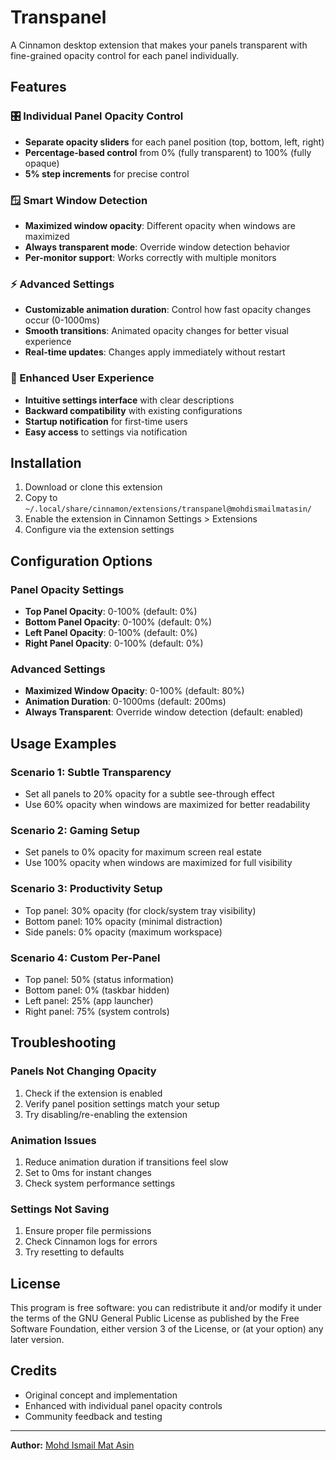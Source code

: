 # Transpanel

A Cinnamon desktop extension that makes your panels transparent with fine-grained opacity control for each panel individually.

## Features

### 🎛️ Individual Panel Opacity Control

- **Separate opacity sliders** for each panel position (top, bottom, left, right)
- **Percentage-based control** from 0% (fully transparent) to 100% (fully opaque)
- **5% step increments** for precise control

### 🪟 Smart Window Detection

- **Maximized window opacity**: Different opacity when windows are maximized
- **Always transparent mode**: Override window detection behavior
- **Per-monitor support**: Works correctly with multiple monitors

### ⚡ Advanced Settings

- **Customizable animation duration**: Control how fast opacity changes occur (0-1000ms)
- **Smooth transitions**: Animated opacity changes for better visual experience
- **Real-time updates**: Changes apply immediately without restart

### 🎨 Enhanced User Experience

- **Intuitive settings interface** with clear descriptions
- **Backward compatibility** with existing configurations
- **Startup notification** for first-time users
- **Easy access** to settings via notification

## Installation

1. Download or clone this extension
2. Copy to `~/.local/share/cinnamon/extensions/transpanel@mohdismailmatasin/`
3. Enable the extension in Cinnamon Settings > Extensions
4. Configure via the extension settings

## Configuration Options

### Panel Opacity Settings

- **Top Panel Opacity**: 0-100% (default: 0%)
- **Bottom Panel Opacity**: 0-100% (default: 0%)
- **Left Panel Opacity**: 0-100% (default: 0%)
- **Right Panel Opacity**: 0-100% (default: 0%)

### Advanced Settings

- **Maximized Window Opacity**: 0-100% (default: 80%)
- **Animation Duration**: 0-1000ms (default: 200ms)
- **Always Transparent**: Override window detection (default: enabled)

## Usage Examples

### Scenario 1: Subtle Transparency

- Set all panels to 20% opacity for a subtle see-through effect
- Use 60% opacity when windows are maximized for better readability

### Scenario 2: Gaming Setup

- Set panels to 0% opacity for maximum screen real estate
- Use 100% opacity when windows are maximized for full visibility

### Scenario 3: Productivity Setup

- Top panel: 30% opacity (for clock/system tray visibility)
- Bottom panel: 10% opacity (minimal distraction)
- Side panels: 0% opacity (maximum workspace)

### Scenario 4: Custom Per-Panel

- Top panel: 50% (status information)
- Bottom panel: 0% (taskbar hidden)
- Left panel: 25% (app launcher)
- Right panel: 75% (system controls)

## Troubleshooting

### Panels Not Changing Opacity

1. Check if the extension is enabled
2. Verify panel position settings match your setup
3. Try disabling/re-enabling the extension

### Animation Issues

1. Reduce animation duration if transitions feel slow
2. Set to 0ms for instant changes
3. Check system performance settings

### Settings Not Saving

1. Ensure proper file permissions
2. Check Cinnamon logs for errors
3. Try resetting to defaults

## License

This program is free software: you can redistribute it and/or modify it under the terms of the GNU General Public License as published by the Free Software Foundation, either version 3 of the License, or (at your option) any later version.

## Credits

- Original concept and implementation
- Enhanced with individual panel opacity controls
- Community feedback and testing

---

**Author:** [Mohd Ismail Mat Asin](https://github.com/mohdismailmatasin)
